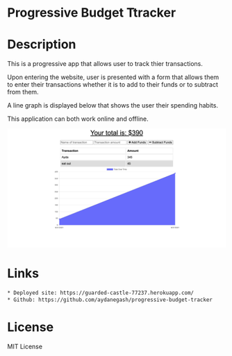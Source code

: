 # Progressive Budget Ttracker

# Description 

This is a progressive app that allows user to track thier transactions.

Upon entering the website, user is presented with a form that allows them to enter their transactions 
whether it is to add to their funds or to subtract from them. 

A line graph is displayed below that shows the user their spending habits. 

This application can both work online and offline.

![Deployed pic](public/images/budgetTracker.jpg)

# Links

    * Deployed site: https://guarded-castle-77237.herokuapp.com/
    * Github: https://github.com/aydanegash/progressive-budget-tracker

# License

MIT License